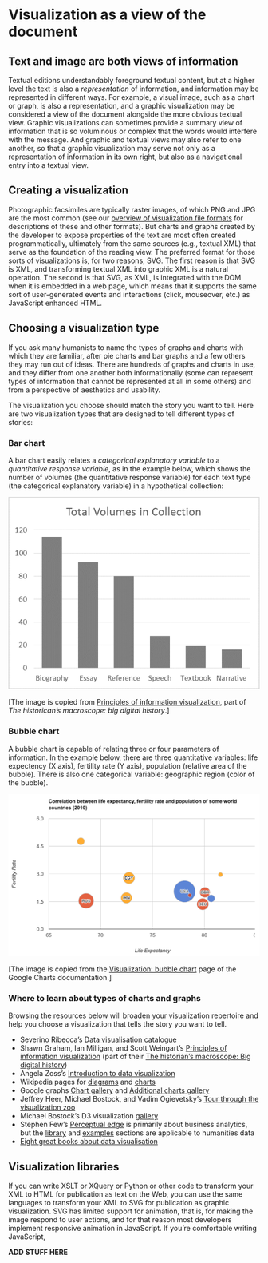 # Visualization as a view of the document

## Text and image are both views of information

Textual editions understandably foreground textual content, but at a higher level the text is also a *representation* of information, and information may be represented in different ways. For example, a visual image, such as a chart or graph, is also a representation, and a graphic visualization may be considered a view of the document alongside the more obvious textual view. Graphic visualizations can sometimes provide a summary view of information that is so voluminous or complex that the words would interfere with the message. And graphic and textual views may also refer to one another, so that a graphic visualization may serve not only as a representation of information in its own right, but also as a navigational entry into a textual view.

## Creating a visualization

Photographic facsimiles are typically raster images, of which PNG and JPG are the most common (see our [overview of visualization file formats](visualization_formats.md) for descriptions of these and other formats). But charts and graphs created by the developer to expose properties of the text are most often created programmatically, ultimately from the same sources (e.g., textual XML) that serve as the foundation of the reading view. The preferred format for those sorts of visualizations is, for two reasons, SVG. The first reason is that SVG is XML, and transforming textual XML into graphic XML is a natural operation. The second is that SVG, as XML, is integrated with the DOM when it is embedded in a web page, which means that it supports the same sort of user-generated events and interactions (click, mouseover, etc.) as JavaScript enhanced HTML.

## Choosing a visualization type

If you ask many humanists to name the types of graphs and charts with which they are familiar, after pie charts and bar graphs and a few others they may run out of ideas. There are hundreds of graphs and charts in use, and they differ from one another both informationally (some can represent types of information that cannot be represented at all in some others) and from a perspective of aesthetics and usability.

The visualization you choose should match the story you want to tell. Here are two visualization types that are designed to tell different types of stories:

### Bar chart

A bar chart easily relates a *categorical explanatory variable* to a *quantitative response variable*, as in the example below, which shows the number of volumes (the quantitative response variable) for each text type (the categorical explanatory variable) in a hypothetical collection:

<img src="Images/volumesincollbar.png" alt="[Bar graph]"/>

[The image is copied from [Principles of information visualization](http://www.themacroscope.org/?page_id=469), part of *The historican’s macroscope: big digital history*.]

### Bubble chart

A bubble chart is capable of relating three or four parameters of information. In the example below, there are three quantitative variables: life expectency (X axis), fertility rate (Y axis), population (relative area of the bubble). There is also one categorical variable: geographic region (color of the bubble).

<img src="Images/bubble_chart.png" alt="[Bubble chart]"/>

[The image is copied from the [Visualization: bubble chart](https://developers.google.com/chart/interactive/docs/gallery/bubblechart) page of the Google Charts documentation.]

### Where to learn about types of charts and graphs

Browsing the resources below will broaden your visualization repertoire and help you choose a visualization that tells the story you want to tell.

* Severino Ribecca’s [Data
visualisation catalogue](http://www.datavizcatalogue.com/index.html)
* Shawn Graham, Ian Milligan, and Scott Weingart’s [Principles of information
visualization](http://www.themacroscope.org/?page_id=469) (part of their [The historian’s macroscope: Big digital history](http://www.themacroscope.org/))
* Angela Zoss’s [Introduction to data
visualization](http://guides.library.duke.edu/datavis)
* Wikipedia pages for [diagrams](http://en.wikipedia.org/wiki/Diagram) and
[charts](http://en.wikipedia.org/wiki/Chart)
* Google graphs [Chart gallery](https://developers.google.com/chart/interactive/docs/gallery) and [Additional charts gallery](https://developers.google.com/chart/interactive/docs/more_charts)
* Jeffrey Heer, Michael Bostock, and Vadim Ogievetsky’s [Tour through the visualization zoo](https://docs.google.com/file/d/0B2Pu4bcI9HyObHVZellUMW8tWmM/preview?pli=1)
* Michael Bostock’s D3 visualization [gallery](https://github.com/mbostock/d3/wiki/Gallery)
* Stephen Few’s [Perceptual edge](http://www.perceptualedge.com/) is
primarily about business analytics, but the [library](http://www.perceptualedge.com/library.php) and [examples](http://www.perceptualedge.com/examples.php) sections are
applicable to humanities data
* [Eight great books about data visualisation](https://www.tableau.com/about/blog/2013/7/list-books-about-data-visualisation-24182)

## Visualization libraries

If you can write XSLT or XQuery or Python or other code to transform your XML to HTML for publication as text on the Web, you can use the same languages to transform your XML to SVG for publication as graphic visualization. SVG has limited support for animation, that is, for making the image respond to user actions, and for that reason most developers implement responsive animation in JavaScript. If you’re comfortable writing JavaScript, 

**ADD STUFF HERE**